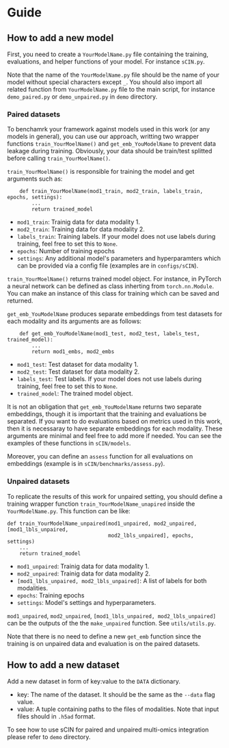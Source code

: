 # Guide

## How to add a new model

First, you need to create a `YourModelName.py` file containing the training, evaluations, and helper functions of your model. For instance `sCIN.py`.

Note that the name of the `YourModelName.py` file should be the name of your model without special characters except `_`. You should also import all related function from `YourModelName.py` file to the main script, for instance `demo_paired.py` or `demo_unpaired.py` in `demo` directory.

### Paired datasets

To benchamrk your framework against models used in this work (or any models in general), you can use our approach, writting two wrapper functions `train_YourMoelName()` and `get_emb_YouModelName` to prevent data leakage during training. Obviously, your data should be train/test splitted before calling `train_YourMoelName()`.

`train_YourMoelName()` is responsible for training the model and get arguments such as:
```
    def train_YourMoelName(mod1_train, mod2_train, labels_train, epochs, settings):
        ...
        return trained_model
```
- `mod1_train`: Trainig data for data modality 1.
- `mod2_train`: Training data for data modality 2.
- `labels_train`: Training labels. If your model does not use labels during training, feel free to set this to `None`.
- `epochs`: Number of training epochs
- `settings`: Any additional model's parameters and hyperparamters which can be provided via a config file (examples are in `configs/sCIN`).

`train_YourMoelName()` returns trained model object. For instance, in PyTorch a neural network can be defined as class inherting from `torch.nn.Module`. You can make an instance of this class for training which can be saved and returned.

`get_emb_YouModelName` produces separate embeddings from test datasets for each modality and its arguments are as follows:
```
    def get_emb_YouModelName(mod1_test, mod2_test, labels_test, trained_model):
        ...
        return mod1_embs, mod2_embs
```
- `mod1_test`: Test dataset for data modality 1.
- `mod2_test`: Test dataset for data modality 2.
- `labels_test`: Test labels. If your model does not use labels during training, feel free to set this to `None`.
- `trained_model`: The trained model object.

It is not an obligation that `get_emb_YouModelName` returns two separate embeddings, though it is important that the training and evaluations be separated. If you want to do evaluations based on metrics used in this work, then it is necessaray to have separate embeddings for each modality.
These arguments are minimal and feel free to add more if needed. You can see the examples of these functions in `sCIN/models`.

Moreover, you can define an `assess` function for all evaluations on embeddings (example is in `sCIN/benchmarks/assess.py`).

### Unpaired datasets

To replicate the results of this work for unpaired setting, you should define a training wrapper function `train_YourModelName_unapired` inside the `YourModelName.py`. This function can be like:

```
def train_YourModelName_unpaired(mod1_unpaired, mod2_unpaired, [mod1_lbls_unpaired,
                                 mod2_lbls_unpaired], epochs, settings)
    ...
    return trained_model
```
- `mod1_unpaired`: Trainig data for data modality 1. 
- `mod2_unpaired`: Trainig data for data modality 2.
- `[mod1_lbls_unpaired, mod2_lbls_unpaired]`: A list of labels for both modalities.
- `epochs`: Training epochs
- `settings`: Model's settings and hyperparameters.

`mod1_unpaired`, `mod2_unpaired`, `[mod1_lbls_unpaired, mod2_lbls_unpaired]` can be the outputs of the the `make_unpaired` function. See `utils/utils.py`.

Note that there is no need to define a new `get_emb` function since the training is on unpaired data and evaluation is on the paired datasets.

## How to add a new dataset

Add a new dataset in form of key:value to the `DATA` dictionary.

- key: The name of the dataset. It should be the same as the `--data` flag value.
- value: A tuple containing paths to the files of modalities. Note that input files should in `.h5ad` format. 


To see how to use sCIN for paired and unpaired multi-omics integration please refer to `demo` directory.